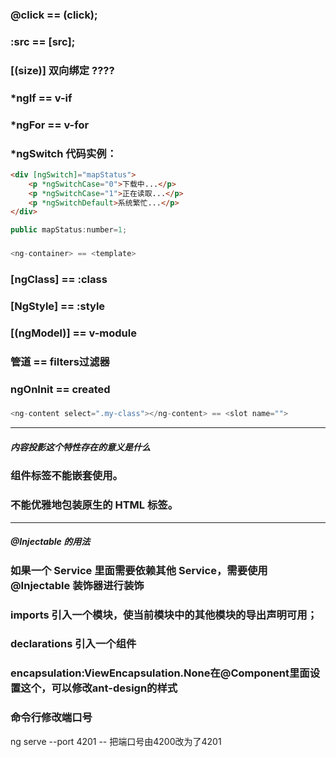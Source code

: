 ### @click == (click);
### :src == [src];
### [(size)] 双向绑定 ????
### *ngIf == v-if
### *ngFor == v-for
### *ngSwitch 代码实例：
```html
<div [ngSwitch]="mapStatus">
    <p *ngSwitchCase="0">下载中...</p>
    <p *ngSwitchCase="1">正在读取...</p>
    <p *ngSwitchDefault>系统繁忙...</p>
</div>
```
```js
public mapStatus:number=1;
```

###  
```js
<ng-container> == <template>
```

### [ngClass] == :class

### [NgStyle] == :style

### [(ngModel)] == v-module

### 管道 == filters过滤器

### ngOnInit == created

### 
```js
<ng-content select=".my-class"></ng-content> == <slot name="">
```

***
##### 内容投影这个特性存在的意义是什么
### 组件标签不能嵌套使用。
### 不能优雅地包装原生的 HTML 标签。

***
#####  @Injectable 的用法
### 如果一个 Service 里面需要依赖其他 Service，需要使用 @Injectable 装饰器进行装饰

### imports 引入一个模块，使当前模块中的其他模块的导出声明可用；
### declarations 引入一个组件
###  encapsulation:ViewEncapsulation.None在@Component里面设置这个，可以修改ant-design的样式


### 命令行修改端口号
ng serve --port 4201 -- 把端口号由4200改为了4201